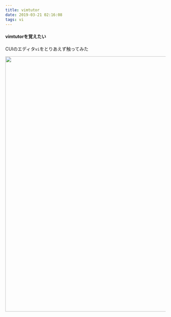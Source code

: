```yaml
---
title: vimtutor
date: 2019-03-21 02:16:08
tags: vi
---
```


#### vimtutorを覚えたい

CUIのエディタ`vi`をとりあえず触ってみた

<img src="foldevim-staryr.png" alt="" title="vimtutor" width="800">


